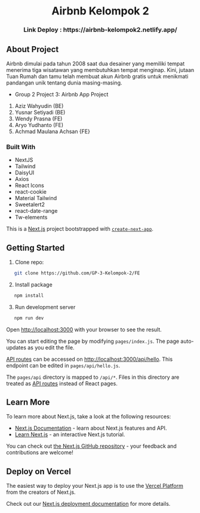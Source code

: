 <h1 align="center">Airbnb Kelompok 2</h1>
<h3 align="center">Link Deploy : https://airbnb-kelompok2.netlify.app/</h3>

## About Project

Airbnb dimulai pada tahun 2008 saat dua desainer yang memiliki tempat menerima tiga wisatawan yang membutuhkan tempat menginap. Kini, jutaan Tuan Rumah dan tamu telah membuat akun Airbnb gratis untuk menikmati pandangan unik tentang dunia masing-masing.

* Group 2 Project 3: Airbnb App Project

1. Aziz Wahyudin (BE) 
2. Yusnar Setiyadi (BE) 
3. Wendy Prasna (FE) 
4. Aryo Yudhanto (FE) 
5. Achmad Maulana Achsan {FE} 

### Built With

* NextJS
* Tailwind
* DaisyUI
* Axios
* React Icons
* react-cookie
* Material Tailwind
* Sweetalert2
* react-date-range
* Tw-elements

This is a [Next.js](https://nextjs.org/) project bootstrapped with [`create-next-app`](https://github.com/vercel/next.js/tree/canary/packages/create-next-app).

## Getting Started

1. Clone repo:
```sh
   git clone https://github.com/GP-3-Kelompok-2/FE
   ```
2. Install package
```sh
   npm install
   ```
3. Run development server
```sh
   npm run dev
   ```

Open [http://localhost:3000](http://localhost:3000) with your browser to see the result.

You can start editing the page by modifying `pages/index.js`. The page auto-updates as you edit the file.

[API routes](https://nextjs.org/docs/api-routes/introduction) can be accessed on [http://localhost:3000/api/hello](http://localhost:3000/api/hello). This endpoint can be edited in `pages/api/hello.js`.

The `pages/api` directory is mapped to `/api/*`. Files in this directory are treated as [API routes](https://nextjs.org/docs/api-routes/introduction) instead of React pages.

## Learn More

To learn more about Next.js, take a look at the following resources:

- [Next.js Documentation](https://nextjs.org/docs) - learn about Next.js features and API.
- [Learn Next.js](https://nextjs.org/learn) - an interactive Next.js tutorial.

You can check out [the Next.js GitHub repository](https://github.com/vercel/next.js/) - your feedback and contributions are welcome!

## Deploy on Vercel

The easiest way to deploy your Next.js app is to use the [Vercel Platform](https://vercel.com/new?utm_medium=default-template&filter=next.js&utm_source=create-next-app&utm_campaign=create-next-app-readme) from the creators of Next.js.

Check out our [Next.js deployment documentation](https://nextjs.org/docs/deployment) for more details.
